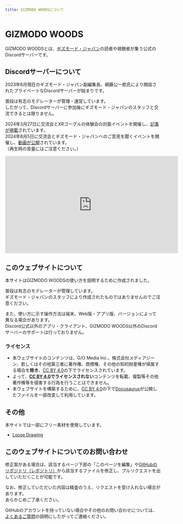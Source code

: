 ```yaml
---
title: GIZMODO WOODSについて
---
```


# GIZMODO WOODS

GIZMODO WOODSとは、[ギズモード・ジャパン](https://www.gizmodo.jp/)の読者や視聴者が集う公式のDiscordサーバーです。

## Discordサーバーについて

2023年6月現在のギズモード・ジャパン副編集長、綱藤公一郎氏により開設されたプライベートなDiscordサーバーが始まりです。

普段は有志のモデレーターが管理・運営しています。   
したがって、Discordサーバーに参加後にギズモード・ジャパンのスタッフと交流できるとは限りません。

2024年3月27日に交流会とXRゴーグルの体験会の対面イベントを開催し、[記事が掲載](https://www.gizmodo.jp/2024/03/gizmodo-woods-offline-event.html)されています。   
2024年8月5日に交流会とギズモード・ジャパンへのご意見を聞くイベントを開催し、[動画が公開](https://youtu.be/7EXyfdIWs48)されています。   
（再生時の音量にはご注意ください。）

<iframe 
  src="https://www.youtube.com/embed/7EXyfdIWs48?autoplay=0&controls=1&iv_load_policy=3&modestbranding=1&rel=0&start=0"
  width="560" height="315" frameborder="0"
  allow="autoplay; encrypted-media; fullscreen"
  style={{ display: 'block', width: '100%', maxWidth: '560px', height: '320px',     
           margin: 'auto', marginBottom:'10px' }}>
</iframe>

## このウェブサイトについて

本サイトはGIZMODO WOODSの使い方を説明するために作成されました。

普段は有志のモデレーターが管理しています。   
ギズモード・ジャパンのスタッフにより作成されたものではありませんのでご注意ください。

また、使い方に示す操作方法は端末、Web版・アプリ版、バージョンによって異なる場合があります。   
Discord公式以外のアプリ・クライアント、GIZMODO WOODS以外のDiscordサーバーのサポートは行っておりません。

### ライセンス

* 本ウェブサイトのコンテンツは、G/O Media Inc.、株式会社メディアジーン、若しくはその他第三者に著作権、商標権、その他の知的財産権が帰属する場合を**除き**、[CC BY 4.0](https://creativecommons.org/licenses/by/4.0/)の下でライセンスされています。
* よって、**[CC BY 4.0](https://creativecommons.org/licenses/by/4.0/)でライセンスされない**コンテンツを転載、複製等その他著作権等を侵害する行為を行うことはできません。
* 本ウェブサイトを構築するために、[CC BY 4.0](https://creativecommons.org/licenses/by/4.0/)の下で[Docusaurus](https://docusaurus.io)が公開したファイルを一部改変して利用しています。

## その他

本サイトでは一部にフリー素材を使用しています。

- [Loose Drawing](https://loosedrawing.com)

## このウェブサイトについてのお問い合わせ

修正案がある場合は、該当するページ下部の「このページを編集」や[GitHubのリポジトリ（レポジトリ）](https://github.com/GIZMODO-WOODS/gizmodo-woods.github.io)から該当するファイルを修正し、プルリクエストを出していただくことが可能です。

なお、修正していただいた内容は精査のうえ、リクエストを受け入れない場合があります。   
あらかじめご了承ください。

GitHubのアカウントを持っていない場合やその他のお問い合わせについては、[よくあるご質問](docs/tutorial-inquiry/qa-faq)の説明にしたがってご連絡ください。
